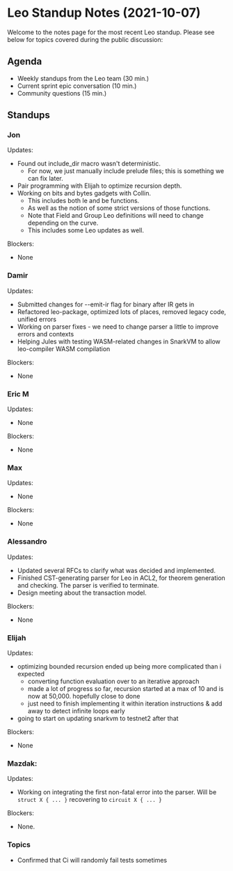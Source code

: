# Leo Standup Notes (2021-10-07)

Welcome to the notes page for the most recent Leo standup. Please see below for topics covered during the public discussion:

## Agenda

* Weekly standups from the Leo team (30 min.)
* Current sprint epic conversation (10 min.)
* Community questions (15 min.)

## Standups

### Jon

Updates:

* Found out include_dir macro wasn't deterministic.
  * For now, we just manually include prelude files; this is something we can fix later.
* Pair programming with Elijah to optimize recursion depth.
* Working on bits and bytes gadgets with Collin.
  * This includes both le and be functions.
  * As well as the notion of some strict versions of those functions.
  * Note that Field and Group Leo definitions will need to change depending on the curve.
  * This includes some Leo updates as well.

Blockers:

* None

### Damir

Updates:

* Submitted changes for --emit-ir flag for binary after IR gets in
* Refactored leo-package, optimized lots of places, removed legacy code, unified errors
* Working on parser fixes - we need to change parser a little to improve errors and contexts
* Helping Jules with testing WASM-related changes in SnarkVM to allow leo-compiler WASM compilation

Blockers:

* None

### Eric M

Updates:

* None

Blockers:

* None

### Max

Updates:

* None

Blockers:

* None

### Alessandro

Updates:

* Updated several RFCs to clarify what was decided and implemented.
* Finished CST-generating parser for Leo in ACL2, for theorem generation and checking. The parser is verified to terminate.
* Design meeting about the transaction model.

Blockers:

* None

### Elijah

Updates:

* optimizing bounded recursion ended up being more complicated than i expected
    * converting function evaluation over to an iterative approach
    * made a lot of progress so far, recursion started at a max of 10 and is now at 50,000. hopefully close to done
    * just need to finish implementing it within iteration instructions & add away to detect infinite loops early
* going to start on updating snarkvm to testnet2 after that

Blockers:

* None

### Mazdak:

Updates:

* Working on integrating the first non-fatal error into the parser. Will be `struct X { ... }` recovering to `circuit X { ... }`

Blockers:

* None.

### Topics

* Confirmed that Ci will randomly fail tests sometimes
